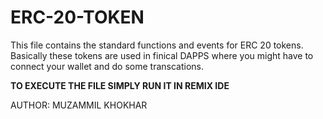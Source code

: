 # ERC-20-TOKEN

This file contains the standard functions and events for ERC 20 tokens. Basically these tokens are used in finical DAPPS where you might have to connect your wallet
and do some transcations.


**TO EXECUTE THE FILE SIMPLY RUN IT IN REMIX IDE**

AUTHOR: MUZAMMIL KHOKHAR
